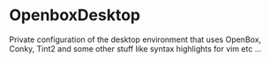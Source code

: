 # OpenboxDesktop
Private configuration of the desktop environment that uses OpenBox, Conky, Tint2 and some other stuff like syntax highlights for vim etc ...
